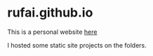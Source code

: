 # rufai.github.io
This is a personal website  [here](rufa.github.io)

I hosted some static site projects on the folders.




